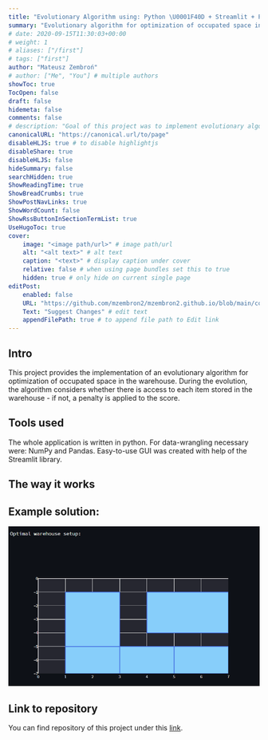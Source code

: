 ```yaml
---
title: "Evolutionary Algorithm using: Python \U0001F40D + Streamlit + Pandas \U0001F43C + NumPy"
summary: "Evolutionary algorithm for optimization of occupated space in warehouse"
# date: 2020-09-15T11:30:03+00:00
# weight: 1
# aliases: ["/first"]
# tags: ["first"]
author: "Mateusz Zembroń"
# author: ["Me", "You"] # multiple authors
showToc: true
TocOpen: false
draft: false
hidemeta: false
comments: false
# description: "Goal of this project was to implement evolutionary algorithm  "
canonicalURL: "https://canonical.url/to/page"
disableHLJS: true # to disable highlightjs
disableShare: true
disableHLJS: false
hideSummary: false
searchHidden: true
ShowReadingTime: true
ShowBreadCrumbs: true
ShowPostNavLinks: true
ShowWordCount: false
ShowRssButtonInSectionTermList: true
UseHugoToc: true
cover:
    image: "<image path/url>" # image path/url
    alt: "<alt text>" # alt text
    caption: "<text>" # display caption under cover
    relative: false # when using page bundles set this to true
    hidden: true # only hide on current single page
editPost:
    enabled: false
    URL: "https://github.com/mzembron2/mzembron2.github.io/blob/main/content/"
    Text: "Suggest Changes" # edit text
    appendFilePath: true # to append file path to Edit link
---
```

## Intro

This project provides the implementation of an evolutionary algorithm for optimization of occupated space in the warehouse. During the evolution, the algorithm considers whether there is access to each item stored in the warehouse - if not, a penalty is applied to the score.

## Tools used 

The whole application is written in python. For data-wrangling necessary were: NumPy and Pandas. Easy-to-use GUI was created with help of the Streamlit library.

## The way it works 

## Example solution:
![photo](https://github.com/mzembron2/ea_warehouse/blob/c107448c337dc526544d8600bfc40f51521d5ae3/docs/images/small_output_warehouse.png?raw=true)

## Link to repository
You can find repository of this project under this [link](https://github.com/mzembron2/ea_warehouse).